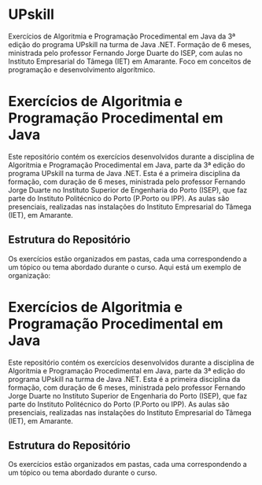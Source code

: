 # UPskill
Exercícios de Algoritmia e Programação Procedimental em Java da 3ª edição do programa UPskill na turma de Java .NET. Formação de 6 meses, ministrada pelo professor Fernando Jorge Duarte do ISEP, com aulas no Instituto Empresarial do Tâmega (IET) em Amarante. Foco em conceitos de programação e desenvolvimento algorítmico.

# Exercícios de Algoritmia e Programação Procedimental em Java

Este repositório contém os exercícios desenvolvidos durante a disciplina de Algoritmia e Programação Procedimental em Java, parte da 3ª edição do programa UPskill na turma de Java .NET. Esta é a primeira disciplina da formação, com duração de 6 meses, ministrada pelo professor Fernando Jorge Duarte no Instituto Superior de Engenharia do Porto (ISEP), que faz parte do Instituto Politécnico do Porto (P.Porto ou IPP). As aulas são presenciais, realizadas nas instalações do Instituto Empresarial do Tâmega (IET), em Amarante.

## Estrutura do Repositório

Os exercícios estão organizados em pastas, cada uma correspondendo a um tópico ou tema abordado durante o curso. Aqui está um exemplo de organização:

# Exercícios de Algoritmia e Programação Procedimental em Java

Este repositório contém os exercícios desenvolvidos durante a disciplina de Algoritmia e Programação Procedimental em Java, parte da 3ª edição do programa UPskill na turma de Java .NET. Esta é a primeira disciplina da formação, com duração de 6 meses, ministrada pelo professor Fernando Jorge Duarte no Instituto Superior de Engenharia do Porto (ISEP), que faz parte do Instituto Politécnico do Porto (P.Porto ou IPP). As aulas são presenciais, realizadas nas instalações do Instituto Empresarial do Tâmega (IET), em Amarante.

## Estrutura do Repositório

Os exercícios estão organizados em pastas, cada uma correspondendo a um tópico ou tema abordado durante o curso.
